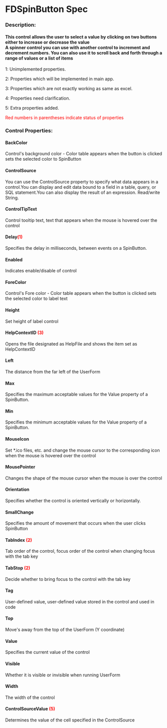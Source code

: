 # FDSpinButton Spec

<h3><b>Description:</b></h3>
<h4>This control allows the user to select a value by clicking on two buttons either to increase or decrease the value<br/>
A spinner control you can use with another control to increment and decrement numbers. You can also use it to scroll back and forth through a range of values or a list of items</h4>

<span>1: Unimplemented properties.</span>

<span>2: Properties which will be implemented in main app.</span>

<span>3: Properties which are not exactly working as same as excel.</span>

<span>4: Properties need clarification.</span>

<span>5: Extra properties added.</span>

<span style='color:red'>Red numbers in parentheses indicate status of properties</span>

<h3><b>Control Properties:</b></h3>
<h4>BackColor</h4>
<span>Control's background color - Color table appears when the button is clicked sets the selected color to SpinButton</span>

<h4>ControlSource</h4>
<span>You can use the ControlSource property to specify what data appears in a control.You can display and edit data bound to a field in a table, query, or SQL statement.You can also display the result of an expression. Read/write String.</span>

<h4>ControlTipText</h4>
<span>Control tooltip text, text that appears when the mouse is hovered over the control</span>

<h4>Delay<span style="color:red;">(1)</span></h4>
<span>Specifies the delay in milliseconds, between events on a SpinButton. </span>

<h4>Enabled</h4>
<span>Indicates enable/disable of control</span>

<h4>ForeColor</h4>
<span>Control's Fore color - Color table appears when the button is clicked sets the selected color to label text</span>

<h4>Height</h4>
<span>Set height of label control </span>

<h4>HelpContextID <span style="color:red;">(3)</span></h4>
<span> Opens the file designated as HelpFile and shows the item set as HelpContextID</span>

<h4>Left</h4>
<span>The distance from the far left of the UserForm </span>

<h4>Max</h4>
<span>Specifies the maximum acceptable values for the Value property of a SpinButton. </span>

<h4>Min</h4>
<span>Specifies the minimum acceptable values for the Value property of a SpinButton. </span>
 
<h4>MouseIcon</h4>
<span>Set *.ico files, etc. and change the mouse cursor to the corresponding icon when the mouse is hovered over the control</span>

<h4>MousePointer</h4>
<span>Changes the shape of the mouse cursor when the mouse is over the control </span>

<h4>Orientation</h4>
<span>Specifies whether the control is oriented vertically or horizontally.</span>

<h4>SmallChange</h4>
<span>Specifies the amount of movement that occurs when the user clicks SpinButton </span>

<h4>TabIndex <span style="color:red;">(2)</span></h4>
<span>Tab order of the control, focus order of the control when changing focus with the tab key</span>

<h4>TabStop <span style="color:red;">(2)</span></h4>
<span>Decide whether to bring focus to the control with the tab key </span>

<h4>Tag</h4>
<span>User-defined value, user-defined value stored in the control and used in code </span>


<h4>Top</h4>
<span>Move's away from the top of the UserForm (Y coordinate)</span>

<h4>Value</h4>
<span>Specifies the current value of the control</span>

<h4>Visible</h4>
<span>Whether it is visible or invisible when running UserForm</span>

<h4>Width</h4>
<span>The width of the control</span>

<h4>ControlSourceValue <span style="color:red;">(5)</span></h4>
<span>Determines the value of the cell specified in the ControlSource</span>
